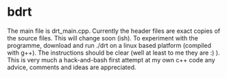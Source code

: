 # bdrt
The main file is drt_main.cpp. Currently the header files are exact copies of the source files. This will change soon (ish).
To experiment with the programme, download and run ./drt on a linux based platform (compiled with g++). The instructions should be clear (well at least to me they are :) ). This is very much a hack-and-bash first attempt at my own c++ code any advice, comments and ideas are appreciated.

